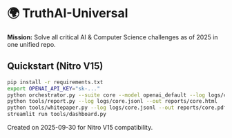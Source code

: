 # 🌍 TruthAI-Universal

**Mission:** Solve all critical AI & Computer Science challenges as of 2025 in one unified repo.

## Quickstart (Nitro V15)
```bash
pip install -r requirements.txt
export OPENAI_API_KEY="sk-..."
python orchestrator.py --suite core --model openai_default --log logs/core.jsonl
python tools/report.py --log logs/core.jsonl --out reports/core.html
python tools/whitepaper.py --log logs/core.jsonl --out reports/core.pdf
streamlit run tools/dashboard.py
```
Created on 2025-09-30 for Nitro V15 compatibility.

